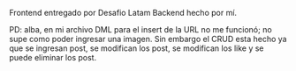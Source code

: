 Frontend entregado por Desafio Latam
Backend hecho por mí.

PD: alba, en mi archivo DML para el insert de la URL no me funcionó; no supe como poder ingresar una imagen. Sin embargo el CRUD esta hecho ya que se ingresan post, se modifican los post, se modifican los like y se puede eliminar los post. 
